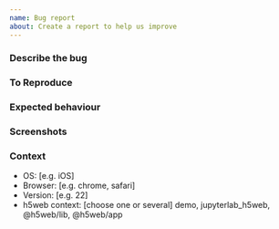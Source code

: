 ```yaml
---
name: Bug report
about: Create a report to help us improve
---
```


### Describe the bug

<!-- A clear and concise description of what the bug is. -->

### To Reproduce

<!-- Steps to reproduce the behaviour:

1. Go to '...'
2. Click on '....'
3. Scroll down to '....'
4. See error -->

### Expected behaviour

<!-- A clear and concise description of what you expected to
happen. -->

### Screenshots

<!-- If applicable, add screenshots to help explain your problem. -->

### Context

- OS: [e.g. iOS]
- Browser: [e.g. chrome, safari]
- Version: [e.g. 22]
- h5web context: [choose one or several] demo, jupyterlab_h5web, @h5web/lib,
  @h5web/app
